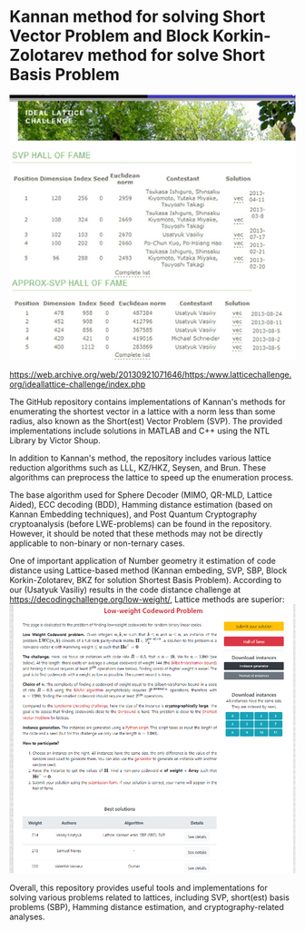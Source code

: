 # Kannan method for solving Short Vector Problem and Block Korkin-Zolotarev method for solve Short Basis Problem


![alt text](https://github.com/Lcrypto/Kannan_SVP/blob/master/Ideal%20Lattice%20%20Challenge%20(TU%20Darmstadt-U%20Wollongong)%202013%20result.jpg)


https://web.archive.org/web/20130921071646/https:/www.latticechallenge.org/ideallattice-challenge/index.php

The GitHub repository contains implementations of Kannan's methods for enumerating the shortest vector in a lattice with a norm less than some radius, also known as the Short(est) Vector Problem (SVP). The provided implementations include solutions in MATLAB and C++ using the NTL Library by Victor Shoup.

In addition to Kannan's method, the repository includes various lattice reduction algorithms such as LLL, KZ/HKZ, Seysen, and Brun. These algorithms can preprocess the lattice to speed up the enumeration process.

The base algorithm used for Sphere Decoder (MIMO, QR-MLD, Lattice Aided), ECC decoding (BDD), Hamming distance estimation (based on Kannan Embedding techniques), and Post Quantum Cryptography cryptoanalysis (before LWE-problems) can be found in the repository. However, it should be noted that these methods may not be directly applicable to non-binary or non-ternary cases.



One of important application of Number geometry it estimation of code distance using  Lattice-based method (Kannan embeding, SVP, SBP, Block Korkin-Zolotarev, BKZ for solution Shortest Basis Problem). According to our (Usatyuk Vasiliy) results in the code distance challenge at https://decodingchallenge.org/low-weight/, Lattice methods are superior:
![alt text](https://github.com/Lcrypto/Length-und-Rate-adaptive-code/blob/master/Code_distance_challenge.png)

Overall, this repository provides useful tools and implementations for solving various problems related to lattices, including SVP, short(est) basis problems (SBP), Hamming distance estimation, and cryptography-related analyses.
